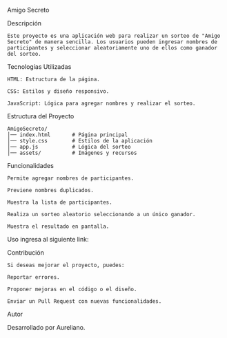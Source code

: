 Amigo Secreto

Descripción

    Este proyecto es una aplicación web para realizar un sorteo de "Amigo Secreto" de manera sencilla. Los usuarios pueden ingresar nombres de participantes y seleccionar aleatoriamente uno de ellos como ganador del sorteo.


Tecnologías Utilizadas

    HTML: Estructura de la página.

    CSS: Estilos y diseño responsivo.

    JavaScript: Lógica para agregar nombres y realizar el sorteo.


Estructura del Proyecto

    AmigoSecreto/
    │── index.html       # Página principal
    │── style.css        # Estilos de la aplicación
    │── app.js           # Lógica del sorteo
    │── assets/          # Imágenes y recursos


Funcionalidades

    Permite agregar nombres de participantes.

    Previene nombres duplicados.

    Muestra la lista de participantes.

    Realiza un sorteo aleatorio seleccionando a un único ganador.

    Muestra el resultado en pantalla.


Uso
    ingresa al siguiente link:
    



Contribución

    Si deseas mejorar el proyecto, puedes:

    Reportar errores.

    Proponer mejoras en el código o el diseño.

    Enviar un Pull Request con nuevas funcionalidades.


Autor

 Desarrollado por Aureliano.
